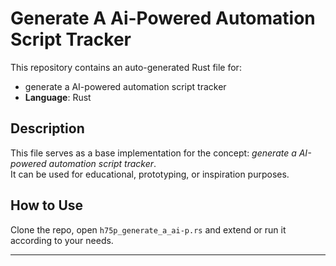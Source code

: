 # Generate A Ai-Powered Automation Script Tracker

This repository contains an auto-generated Rust file for:

- generate a AI-powered automation script tracker
- **Language**: Rust

## Description

This file serves as a base implementation for the concept: *generate a AI-powered automation script tracker*.  
It can be used for educational, prototyping, or inspiration purposes.

## How to Use

Clone the repo, open `h75p_generate_a_ai-p.rs` and extend or run it according to your needs.

---


